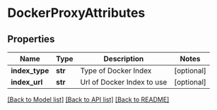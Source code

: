 # DockerProxyAttributes

## Properties
Name | Type | Description | Notes
------------ | ------------- | ------------- | -------------
**index_type** | **str** | Type of Docker Index | [optional] 
**index_url** | **str** | Url of Docker Index to use | [optional] 

[[Back to Model list]](../README.md#documentation-for-models) [[Back to API list]](../README.md#documentation-for-api-endpoints) [[Back to README]](../README.md)


